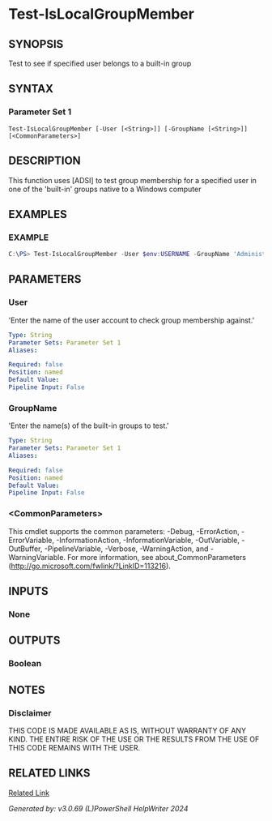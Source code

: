 ﻿# Test-IsLocalGroupMember

## SYNOPSIS
Test to see if specified user belongs to a built-in group

## SYNTAX

### Parameter Set 1
```
Test-IsLocalGroupMember [-User [<String>]] [-GroupName [<String>]] [<CommonParameters>]
```

## DESCRIPTION
This function uses [ADSI] to test group membership for a specified user in one of the 'built-in' groups native to a Windows computer

## EXAMPLES

### EXAMPLE

```powershell
C:\PS> Test-IsLocalGroupMember -User $env:USERNAME -GroupName 'Administrators'
```

## PARAMETERS

### User
'Enter the name of the user account to check group membership against.'

```yaml
Type: String
Parameter Sets: Parameter Set 1
Aliases: 

Required: false
Position: named
Default Value: 
Pipeline Input: False
```

### GroupName
'Enter the name(s) of the built-in groups to test.'

```yaml
Type: String
Parameter Sets: Parameter Set 1
Aliases: 

Required: false
Position: named
Default Value: 
Pipeline Input: False
```

### \<CommonParameters\>
This cmdlet supports the common parameters: -Debug, -ErrorAction, -ErrorVariable, -InformationAction, -InformationVariable, -OutVariable, -OutBuffer, -PipelineVariable, -Verbose, -WarningAction, and -WarningVariable. For more information, see about_CommonParameters (http://go.microsoft.com/fwlink/?LinkID=113216).

## INPUTS

### None


## OUTPUTS

### Boolean


## NOTES

### Disclaimer
THIS CODE IS MADE AVAILABLE AS IS, WITHOUT WARRANTY OF ANY KIND. THE ENTIRE RISK OF THE USE OR THE RESULTS FROM THE USE OF THIS CODE REMAINS WITH THE USER.

## RELATED LINKS

[Related Link](https://morgantechspace.com/2017/10/check-if-user-is-member-of-local-group-powershell.html)


*Generated by: v3.0.69 (L)PowerShell HelpWriter 2024*
